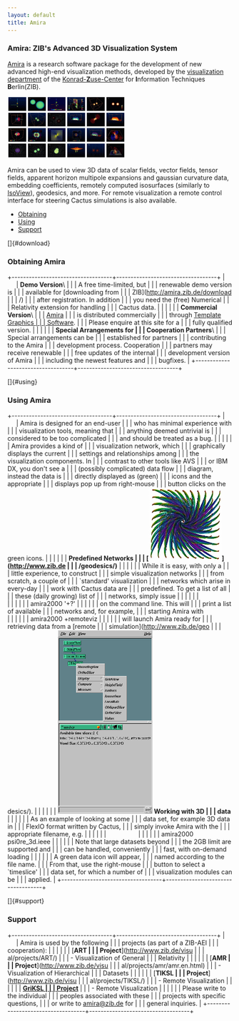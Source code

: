 ```yaml
---
layout: default
title: Amira
---
```

### Amira: ZIB\'s Advanced 3D Visualization System

[Amira](http://amira.zib.de/) is a research software package for the
development of new advanced high-end visualization methods, developed by
the [visualization department](http://www.zib.de/Visual/) of the
[Konrad-**Z**use-Center](http://www.zib.de) for **I**nformation
Techniques **B**erlin(ZIB).

[![Amira Movies](amira1.gif)](http://jean-luc.aei.mpg.de/NCSA1999/)

Amira can be used to view 3D data of scalar fields, vector fields,
tensor fields, apparent horizon multipole expansions and gaussian
curvature data, embedding coefficients, remotely computed isosurfaces
(similarly to [IsoView](../IsoView/)), geodesics, and more. For remote
visualization a remote control interface for steering Cactus simulations
is also available.

-   [Obtaining](#download)
-   [Using](#using)
-   [Support](#support)

[]{#download}

### Obtaining Amira

+-----------------------------------+-----------------------------------+
|                                   | **Demo Version**\                 |
|                                   | A free time-limited, but          |
|                                   | renewable demo version is         |
|                                   | available for [downloading from   |
|                                   | ZIB](http://amira.zib.de/download |
|                                   | /)                                |
|                                   | after registration. In addition   |
|                                   | you need the (free) Numerical     |
|                                   | Relativity extension for handling |
|                                   | Cactus data.                      |
|                                   |                                   |
|                                   | **Commercial Version**\           |
|                                   | [Amira](http://www.amiravis.com/) |
|                                   | is distributed commercially       |
|                                   | through [Template Graphics        |
|                                   | Software](http://www.tgs.com).    |
|                                   | Please enquire at this site for a |
|                                   | fully qualified version.          |
|                                   |                                   |
|                                   | **Special Arrangements for        |
|                                   | Cooperation Partners**\           |
|                                   | Special arrangements can be       |
|                                   | established for partners          |
|                                   | contributing to the Amira         |
|                                   | development process. Cooperation  |
|                                   | partners may receive renewable    |
|                                   | free updates of the internal      |
|                                   | development version of Amira      |
|                                   | including the newest features and |
|                                   | bugfixes.                         |
+-----------------------------------+-----------------------------------+

[]{#using}

### Using Amira

+-----------------------------------+-----------------------------------+
|                                   | Amira is designed for an end-user |
|                                   | who has minimal experience with   |
|                                   | visualization tools, meaning that |
|                                   | anything deemed untrivial is      |
|                                   | considered to be too complicated  |
|                                   | and should be treated as a bug.   |
|                                   |                                   |
|                                   | Amira provides a kind of          |
|                                   | visualization network, which      |
|                                   | graphically displays the current  |
|                                   | settings and relationships among  |
|                                   | the visualization components. In  |
|                                   | contrast to other tools like AVS  |
|                                   | or IBM DX, you don\'t see a       |
|                                   | (possibly complicated) data flow  |
|                                   | diagram, instead the data is      |
|                                   | directly displayed as (green)     |
|                                   | icons and the appropriate         |
|                                   | displays pop up from right-mouse  |
|                                   | button clicks on the green icons. |
|                                   |                                   |
|                                   | **Predefined Networks             |
|                                   | [![](kerr.jpg)](http://www.zib.de |
|                                   | /geodesics/)**                    |
|                                   |                                   |
|                                   | While it is easy, with only a     |
|                                   | little experience, to construct   |
|                                   | simple visualization networks     |
|                                   | from scratch, a couple of         |
|                                   | \`standard\' visualization        |
|                                   | networks which arise in every-day |
|                                   | work with Cactus data are         |
|                                   | predefined. To get a list of all  |
|                                   | these (daily growing) list of     |
|                                   | networks, simply issue            |
|                                   |                                   |
|                                   | `          `                      |
|                                   |                                   |
|                                   |     amira2000 '+?'                |
|                                   |                                   |
|                                   | on the command line. This will    |
|                                   | print a list of available         |
|                                   | networks and, for example,        |
|                                   | starting Amira with `         `   |
|                                   |                                   |
|                                   |     amira2000 +remoteviz          |
|                                   |                                   |
|                                   | will launch Amira ready for       |
|                                   | retrieving data from a [remote    |
|                                   | simulation](http://www.zib.de/geo |
|                                   | desics/).                         |
|                                   |                                   |
|                                   | ![](1s.gif) **Working with 3D     |
|                                   | data**                            |
|                                   |                                   |
|                                   | As an example of looking at some  |
|                                   | data set, for example 3D data in  |
|                                   | FlexIO format written by Cactus,  |
|                                   | simply invoke Amira with the      |
|                                   | appropriate filename, e.g.        |
|                                   |                                   |
|                                   | `         `                       |
|                                   |                                   |
|                                   |     amira2000 psi0re_3d.ieee      |
|                                   |                                   |
|                                   | Note that large datasets beyond   |
|                                   | the 2GB limit are supported and   |
|                                   | can be handled, conveniently      |
|                                   | fast, with on-demand loading      |
|                                   |                                   |
|                                   | A green data icon will appear,    |
|                                   | named according to the file name. |
|                                   | From that, use the right-mouse    |
|                                   | button to select a \`timeslice\'  |
|                                   | data set, for which a number of   |
|                                   | visualization modules can be      |
|                                   | applied.                          |
+-----------------------------------+-----------------------------------+

[]{#support}

### Support

+-----------------------------------+-----------------------------------+
|                                   | Amira is used by the following    |
|                                   | projects (as part of a ZIB-AEI    |
|                                   | cooperation):                     |
|                                   |                                   |
|                                   | [**ART                            |
|                                   | Project**](http://www.zib.de/visu |
|                                   | al/projects/ART/)                 |
|                                   | - Visualization of General        |
|                                   | Relativity                        |
|                                   |                                   |
|                                   | [**AMR                            |
|                                   | Project**](http://www.zib.de/visu |
|                                   | al/projects/amr/amr.en.html)      |
|                                   | - Visualization of Hierarchical   |
|                                   | Datasets                          |
|                                   |                                   |
|                                   | [**TIKSL                          |
|                                   | Project**](http://www.zib.de/visu |
|                                   | al/projects/TIKSL/)               |
|                                   | - Remote Visualization            |
|                                   |                                   |
|                                   | [**GriKSL                         |
|                                   | Project**](http://www.griksl.org) |
|                                   | - Remote Visualization            |
|                                   |                                   |
|                                   | Please write to the individual    |
|                                   | peoples associated with these     |
|                                   | projects with specific questions, |
|                                   | or write to <amira@zib.de> for    |
|                                   | general inquiries.                |
+-----------------------------------+-----------------------------------+
